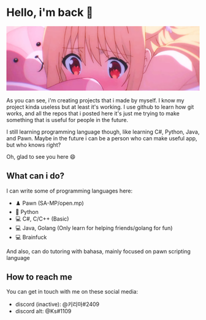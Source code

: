 # Hello, i'm back 👋
![](img/banner.png)

As you can see, i'm creating projects that i made by myself. I know my project kinda useless but at least it's working. I use github to learn how git works, and all the repos that i posted here it's just me trying to make something that is useful for people in the future.

I still learning programming language though, like learning C#, Python, Java, and Pawn. Maybe in the future i can be a person who can make useful app, but who knows right?

Oh, glad to see you here 😄

## What can i do?

I can write some of programming languages here:
* ♟️ Pawn (SA-MP/open.mp)
* 🐍 Python
* 💻 C#, C/C++ (Basic)
* 💻 Java, Golang (Only learn for helping friends/golang for fun)
* :computer: Brainfuck

And also, can do tutoring with bahasa, mainly focused on pawn scripting language


## How to reach me
You can get in touch with me on these social media:

* discord (inactive): @키리마#2409
* discord alt: @Ks#1109
